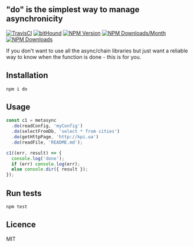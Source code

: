 ## "do" is the simplest way to manage asynchronicity

[![TravisCI](https://travis-ci.org/metarhia/do.svg?branch=master)](https://travis-ci.org/metarhia/do)
[![bitHound](https://www.bithound.io/github/metarhia/do/badges/score.svg)](https://www.bithound.io/github/metarhia/do)
[![NPM Version](https://badge.fury.io/js/do.svg)](https://badge.fury.io/js/do)
[![NPM Downloads/Month](https://img.shields.io/npm/dm/do.svg)](https://www.npmjs.com/package/do)
[![NPM Downloads](https://img.shields.io/npm/dt/do.svg)](https://www.npmjs.com/package/do)

If you don't want to use all the async/chain libraries but just want a reliable way to know when the function is done - this is for you.

## Installation
`npm i do`

## Usage

```js
const c1 = metasync
  .do(readConfig, 'myConfig')
  .do(selectFromDb, 'select * from cities')
  .do(getHttpPage, 'http://kpi.ua')
  .do(readFile, 'README.md');

c1((err, result) => {
  console.log('done');
  if (err) console.log(err);
  else console.dir({ result });
});

```

## Run tests

`npm test`

## Licence

MIT
